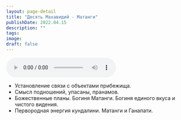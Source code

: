```yaml
---
layout: page-detail
title: "Десять Махавидий - Матанги"
publishDate: 2022.04.15
description: ""
tags:
image:
draft: false
---
```


<audio title="2022.04.15 - Десять Махавидий - Матанги.mp3" src="/upload/iblock/992/992f1df30b25516bc8c9a2bcc0f35554.mp3" controls=""></audio>

* Установление связи с объектами прибежища.
* Смысл подношений, упасаны, пранамов.
* Божественные планы. Богиня Матанги. Богиня единого вкуса и чистого видения.
* Первородная энергия кундалини. Матанги и Ганапати.

  
